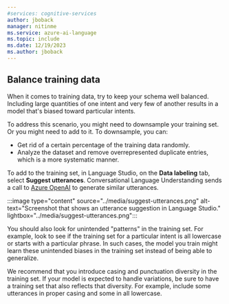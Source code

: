 ```yaml
---
#services: cognitive-services
author: jboback
manager: nitinme
ms.service: azure-ai-language
ms.topic: include
ms.date: 12/19/2023
ms.author: jboback
---
```


## Balance training data

When it comes to training data, try to keep your schema well balanced. Including large quantities of one intent and very few of another results in a model that's biased toward particular intents.

To address this scenario, you might need to downsample your training set. Or you might need to add to it. To downsample, you can:

* Get rid of a certain percentage of the training data randomly.
* Analyze the dataset and remove overrepresented duplicate entries, which is a more systematic manner.

To add to the training set, in Language Studio, on the **Data labeling** tab, select **Suggest utterances**. Conversational Language Understanding sends a call to [Azure OpenAI](../../../openai/overview.md) to generate similar utterances.

:::image type="content" source="../media/suggest-utterances.png" alt-text="Screenshot that shows an utterance suggestion in Language Studio." lightbox="../media/suggest-utterances.png":::

You should also look for unintended "patterns" in the training set. For example, look to see if the training set for a particular intent is all lowercase or starts with a particular phrase. In such cases, the model you train might learn these unintended biases in the training set instead of being able to generalize.

We recommend that you introduce casing and punctuation diversity in the training set. If your model is expected to handle variations, be sure to have a training set that also reflects that diversity. For example, include some utterances in proper casing and some in all lowercase.